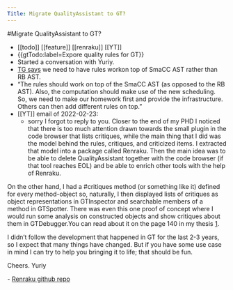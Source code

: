 ---Title: Migrate QualityAssistant to GT?---#Migrate QualityAssistant to GT?- [[todo]] [[feature]] [[renraku]] [[YT]]- {{gtTodo:label=Expore quality rules for GT}}- Started a conversation with Yuriy.- [TG says](https://feenk.slack.com/archives/C3KV7MJ0N/p1643009498054500) we need to have rules workon top of SmaCC AST rather than RB AST.- “The rules should work on top of the SmaCC AST (as opposed to the RB AST). Also, the computation should make use of the new scheduling. So, we need to make our homework first and provide the infrastructure. Others can then add different rules on top.”- [[YT]] email of 2022-02-23:    - sorry I forgot to reply to you. Closer to the end of my PHD I noticed that there is too much attention drawn towards the small plugin in the code browser that lists critiques, while the main thing that I did was the model behind the rules, critiques, and criticized items. I extracted that model into a package called Renraku. Then the main idea was to be able to delete QualityAssistant together with the code browser (if that tool reaches EOL) and be able to enrich other tools with the help of Renraku.

On the other hand, I had a #critiques method (or something like it) defined for every method-object so, naturally, I then displayed lists of critiques as object representations in GTInspector and searchable members of a method in GTSpotter. There was even this one proof of concept where I would run some analysis on constructed objects and show critiques about them in GTDebugger.You can read about it on the page 140 in my thesis [1].

I didn’t follow the development that happened in GT for the last 2-3 years, so I expect that many things have changed. But if you have some use case in mind I can try to help you bringing it to life; that should be fun.

Cheers.
Yuriy

[1]: [http://yuriy.tymch.uk/papers/quality-aware-tooling.pdf](http://yuriy.tymch.uk/papers/quality-aware-tooling.pdf)    - [Renraku github repo](https://github.com/Uko/Renraku)